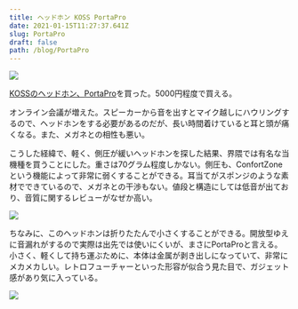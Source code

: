 ```yaml
---
title: ヘッドホン KOSS PortaPro
date: 2021-01-15T11:27:37.641Z
slug: PortaPro
draft: false
path: /blog/PortaPro
---
```

![](https://i.imgur.com/7RIO94h.jpg)

[KOSSのヘッドホン、PortaPro](https://amzn.to/2Lz9jJ7)を買った。5000円程度で買える。

オンライン会議が増えた。スピーカーから音を出すとマイク越しにハウリングするので、ヘッドホンをする必要があるのだが、長い時間着けていると耳と頭が痛くなる。また、メガネとの相性も悪い。

こうした経緯で、軽く、側圧が緩いヘッドホンを探した結果、界隈では有名な当機種を買うことにした。重さは70グラム程度しかない。側圧も、ConfortZoneという機能によって非常に弱くすることができる。耳当てがスポンジのような素材でできているので、メガネとの干渉もない。値段と構造にしては低音が出ており、音質に関するレビューがなぜか高い。

![](https://i.imgur.com/BkfSXJk.jpg)

ちなみに、このヘッドホンは折りたたんで小さくすることができる。開放型ゆえに音漏れがするので実際は出先では使いにくいが、まさにPortaProと言える。小さく、軽くして持ち運ぶために、本体は金属が剥き出しになっていて、非常にメカメカしい。レトロフューチャーといった形容が似合う見た目で、ガジェット感があり気に入っている。

![](https://i.imgur.com/YpOs1qh.jpg)